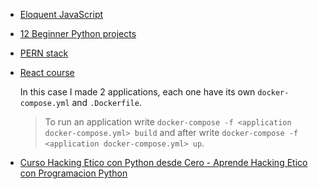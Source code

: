 - [Eloquent JavaScript](https://eloquentjavascript.net/)

- [12 Beginner Python projects](https://www.youtube.com/watch?v=8ext9G7xspg)

- [PERN stack](https://www.youtube.com/watch?v=_zGL_MU29zs)

- [React course](https://www.youtube.com/watch?v=rLoWMU4L_qE)

    In this case I made 2 applications, each one have its own `docker-compose.yml` and `.Dockerfile`.

    > To run an application write `docker-compose -f <application docker-compose.yml> build` and after write `docker-compose -f <application docker-compose.yml> up`.

- [Curso Hacking Etico con Python desde Cero - Aprende Hacking Etico con Programacion Python](https://www.youtube.com/watch?v=5-IRImDXjjc)